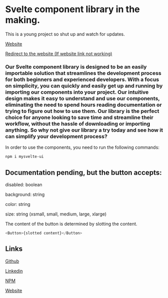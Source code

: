 # Svelte component library in the making. 
This is a young project so shut up and watch for updates.

[Website](https://mysvelte-ui.io)

[Redirect to the website (If website link not working)](mysvelte-ui.vercel.app)

### Our Svelte component library is designed to be an easily importable solution that streamlines the development process for both beginners and experienced developers. With a focus on simplicity, you can quickly and easily get up and running by importing our components into your project. Our intuitive design makes it easy to understand and use our components, eliminating the need to spend hours reading documentation or trying to figure out how to use them. Our library is the perfect choice for anyone looking to save time and streamline their workflow, without the hassle of downloading or importing anything. So why not give our library a try today and see how it can simplify your development process?

In order to use the components, you need to run the following commands:

```bash
npm i mysvelte-ui
```

## Documentation pending, but the button accepts:
disabled: boolean

background: string

color: string

size: string (xsmall, small, medium, large, xlarge)

The content of the button is determined by slotting the content.
```ts
<Button>{slotted content}</Button>
```

## Links
[Github](https://github.com/Ddupasquier/mysvelte_ui)

[Linkedin](https://www.linkedin.com/in/dylan-dupasquier/)

[NPM](https://www.npmjs.com/package/mysvelte-ui?activeTab=readme)

[Website](https://ddupasquier.dev)